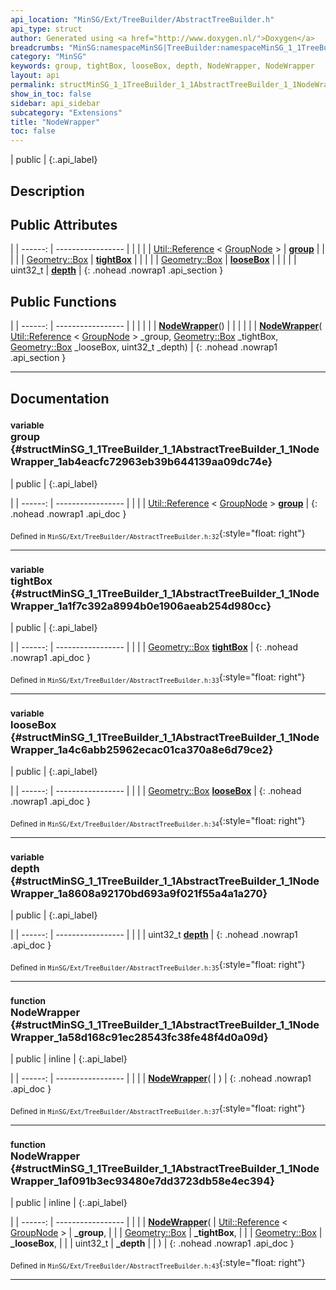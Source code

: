 ```yaml
---
api_location: "MinSG/Ext/TreeBuilder/AbstractTreeBuilder.h"
api_type: struct
author: Generated using <a href="http://www.doxygen.nl/">Doxygen</a>
breadcrumbs: "MinSG:namespaceMinSG|TreeBuilder:namespaceMinSG_1_1TreeBuilder|AbstractTreeBuilder:classMinSG_1_1TreeBuilder_1_1AbstractTreeBuilder"
category: "MinSG"
keywords: group, tightBox, looseBox, depth, NodeWrapper, NodeWrapper
layout: api
permalink: structMinSG_1_1TreeBuilder_1_1AbstractTreeBuilder_1_1NodeWrapper
show_in_toc: false
sidebar: api_sidebar
subcategory: "Extensions"
title: "NodeWrapper"
toc: false
---
```


| public |
{:.api_label}

## Description





## Public Attributes

|
| ------: | ----------------- |
|  | |
| [Util::Reference](classUtil_1_1Reference) < [GroupNode](classMinSG_1_1GroupNode) > | **[group](#structMinSG_1_1TreeBuilder_1_1AbstractTreeBuilder_1_1NodeWrapper_1ab4eacfc72963eb39b644139aa09dc74e)**  |
|  | |
| [Geometry::Box](namespaceGeometry#namespaceGeometry_1a02eb80497cc2daa40fba114c929f877a) | **[tightBox](#structMinSG_1_1TreeBuilder_1_1AbstractTreeBuilder_1_1NodeWrapper_1a1f7c392a8994b0e1906aeab254d980cc)**  |
|  | |
| [Geometry::Box](namespaceGeometry#namespaceGeometry_1a02eb80497cc2daa40fba114c929f877a) | **[looseBox](#structMinSG_1_1TreeBuilder_1_1AbstractTreeBuilder_1_1NodeWrapper_1a4c6abb25962ecac01ca370a8e6d79ce2)**  |
|  | |
| uint32_t | **[depth](#structMinSG_1_1TreeBuilder_1_1AbstractTreeBuilder_1_1NodeWrapper_1a8608a92170bd693a9f021f55a4a1a270)**  |
{: .nohead .nowrap1 .api_section }


## Public Functions

|
| ------: | ----------------- |
|  | |
|  | **[NodeWrapper](#structMinSG_1_1TreeBuilder_1_1AbstractTreeBuilder_1_1NodeWrapper_1a58d168c91ec28543fc38fe48f4d0a09d)**() |
|  | |
|  | **[NodeWrapper](#structMinSG_1_1TreeBuilder_1_1AbstractTreeBuilder_1_1NodeWrapper_1af091b3ec93480e7dd3723db58e4ec394)**( [Util::Reference](classUtil_1_1Reference) < [GroupNode](classMinSG_1_1GroupNode) > _group,  [Geometry::Box](namespaceGeometry#namespaceGeometry_1a02eb80497cc2daa40fba114c929f877a)  _tightBox,  [Geometry::Box](namespaceGeometry#namespaceGeometry_1a02eb80497cc2daa40fba114c929f877a)  _looseBox, uint32_t _depth) |
{: .nohead .nowrap1 .api_section }


-------------------------------------------------------------------

## Documentation

### <small>variable</small><br/> group {#structMinSG_1_1TreeBuilder_1_1AbstractTreeBuilder_1_1NodeWrapper_1ab4eacfc72963eb39b644139aa09dc74e}

| public |
{:.api_label}

|
| ------: | ----------------- |
|  |
| [Util::Reference](classUtil_1_1Reference) < [GroupNode](classMinSG_1_1GroupNode) > **[group](#structMinSG_1_1TreeBuilder_1_1AbstractTreeBuilder_1_1NodeWrapper_1ab4eacfc72963eb39b644139aa09dc74e)**  |
{: .nohead .nowrap1 .api_doc }





<sub>Defined in `MinSG/Ext/TreeBuilder/AbstractTreeBuilder.h:32`</sub>{:style="float: right"}

-------------------------------------------------------------------

### <small>variable</small><br/> tightBox {#structMinSG_1_1TreeBuilder_1_1AbstractTreeBuilder_1_1NodeWrapper_1a1f7c392a8994b0e1906aeab254d980cc}

| public |
{:.api_label}

|
| ------: | ----------------- |
|  |
| [Geometry::Box](namespaceGeometry#namespaceGeometry_1a02eb80497cc2daa40fba114c929f877a) **[tightBox](#structMinSG_1_1TreeBuilder_1_1AbstractTreeBuilder_1_1NodeWrapper_1a1f7c392a8994b0e1906aeab254d980cc)**  |
{: .nohead .nowrap1 .api_doc }





<sub>Defined in `MinSG/Ext/TreeBuilder/AbstractTreeBuilder.h:33`</sub>{:style="float: right"}

-------------------------------------------------------------------

### <small>variable</small><br/> looseBox {#structMinSG_1_1TreeBuilder_1_1AbstractTreeBuilder_1_1NodeWrapper_1a4c6abb25962ecac01ca370a8e6d79ce2}

| public |
{:.api_label}

|
| ------: | ----------------- |
|  |
| [Geometry::Box](namespaceGeometry#namespaceGeometry_1a02eb80497cc2daa40fba114c929f877a) **[looseBox](#structMinSG_1_1TreeBuilder_1_1AbstractTreeBuilder_1_1NodeWrapper_1a4c6abb25962ecac01ca370a8e6d79ce2)**  |
{: .nohead .nowrap1 .api_doc }





<sub>Defined in `MinSG/Ext/TreeBuilder/AbstractTreeBuilder.h:34`</sub>{:style="float: right"}

-------------------------------------------------------------------

### <small>variable</small><br/> depth {#structMinSG_1_1TreeBuilder_1_1AbstractTreeBuilder_1_1NodeWrapper_1a8608a92170bd693a9f021f55a4a1a270}

| public |
{:.api_label}

|
| ------: | ----------------- |
|  |
| uint32_t **[depth](#structMinSG_1_1TreeBuilder_1_1AbstractTreeBuilder_1_1NodeWrapper_1a8608a92170bd693a9f021f55a4a1a270)**  |
{: .nohead .nowrap1 .api_doc }





<sub>Defined in `MinSG/Ext/TreeBuilder/AbstractTreeBuilder.h:35`</sub>{:style="float: right"}

-------------------------------------------------------------------

### <small>function</small><br/> NodeWrapper {#structMinSG_1_1TreeBuilder_1_1AbstractTreeBuilder_1_1NodeWrapper_1a58d168c91ec28543fc38fe48f4d0a09d}

| public | inline |
{:.api_label}

|
| ------: | ----------------- |
|  |
|  **[NodeWrapper](#structMinSG_1_1TreeBuilder_1_1AbstractTreeBuilder_1_1NodeWrapper_1a58d168c91ec28543fc38fe48f4d0a09d)**( |  ) |
{: .nohead .nowrap1 .api_doc }





<sub>Defined in `MinSG/Ext/TreeBuilder/AbstractTreeBuilder.h:37`</sub>{:style="float: right"}

-------------------------------------------------------------------

### <small>function</small><br/> NodeWrapper {#structMinSG_1_1TreeBuilder_1_1AbstractTreeBuilder_1_1NodeWrapper_1af091b3ec93480e7dd3723db58e4ec394}

| public | inline |
{:.api_label}

|
| ------: | ----------------- |
|  |
|  **[NodeWrapper](#structMinSG_1_1TreeBuilder_1_1AbstractTreeBuilder_1_1NodeWrapper_1af091b3ec93480e7dd3723db58e4ec394)**( |  [Util::Reference](classUtil_1_1Reference) < [GroupNode](classMinSG_1_1GroupNode) > | **_group**, |
| |  [Geometry::Box](namespaceGeometry#namespaceGeometry_1a02eb80497cc2daa40fba114c929f877a)  | **_tightBox**, |
| |  [Geometry::Box](namespaceGeometry#namespaceGeometry_1a02eb80497cc2daa40fba114c929f877a)  | **_looseBox**, |
| | uint32_t | **_depth** |
|   ) |
{: .nohead .nowrap1 .api_doc }





<sub>Defined in `MinSG/Ext/TreeBuilder/AbstractTreeBuilder.h:43`</sub>{:style="float: right"}

-------------------------------------------------------------------


